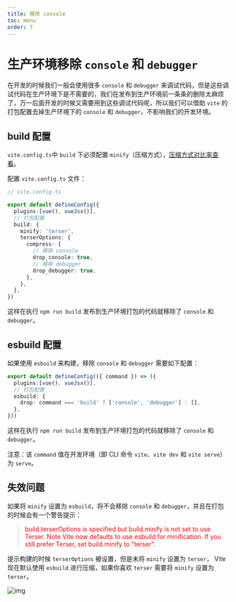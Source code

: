 ```yaml
---
title: 移除 console
toc: menu
order: 7
---
```


<BackTop></BackTop>

# 生产环境移除 `console` 和 `debugger`

在开发的时候我们一般会使用很多 `console` 和 `debugger` 来调试代码，但是这些调试代码在生产环境下是不需要的，我们在发布到生产环境前一条条的删除太麻烦了，万一后面开发的时候又需要用到这些调试代码呢，所以我们可以借助 `vite` 的打包配置去掉生产环境下的 `console` 和 `debugger`，不影响我们的开发环境。

## build 配置

`vite.config.ts`中 `build` 下必须配置 `minify`（压缩方式），[压缩方式对比率查看](https://github.com/privatenumber/minification-benchmarks)。

配置 `vite.config.ts` 文件：

```ts
// vite.config.ts

export default defineConfig({
  plugins:[vue(), vueJsx()],
  // 打包配置
  build: {
    minify: 'terser',
    terserOptions: {
      compress: {
        // 移除 console
        drop_console: true,
        // 移除 debugger
        drop_debugger: true,
      },
    },
  },
})
```

这样在执行 `npm run build` 发布到生产环境打包的代码就移除了 `console` 和 `debugger`。

## esbuild 配置

如果使用 `esbuild` 来构建，移除 `console` 和 `debugger` 需要如下配置：

```ts
export default defineConfig(({ command }) => ({
  plugins:[vue(), vueJsx()],
  // 打包配置
  esbuild: {
    drop: command === 'build' ? ['console', 'debugger'] : [],
  },
}))
```

这样在执行 `npm run build` 发布到生产环境打包的代码就移除了 `console` 和 `debugger`。

<Badge>注意</Badge>：该 `command` 值在开发环境（即 CLI 命令 `vite`、`vite dev` 和 `vite serve`） 为 `serve`。

## 失效问题

如果将 `minify` 设置为 `esbuild`，将不会移除 `console` 和 `debugger`，并且在打包的时候会有一个警告提示：

><font color="red">build.terserOptions is specified but build.minify is not set to use Terser. Note Vite now defaults to use esbuild for minification. If you still prefer Terser, set build.minify to "terser".</font>


提示构建的时候 `terserOptions` 被设置，但是未将 `minify` 设置为 `terser`， Vite 现在默认使用 `esbuild` 进行压缩，如果你喜欢 `terser` 需要将 `minify` 设置为 `terser`。

![img](https://cdn.jsdelivr.net/gh/fy996icu/pics/img/esbuild-noterser.png)
